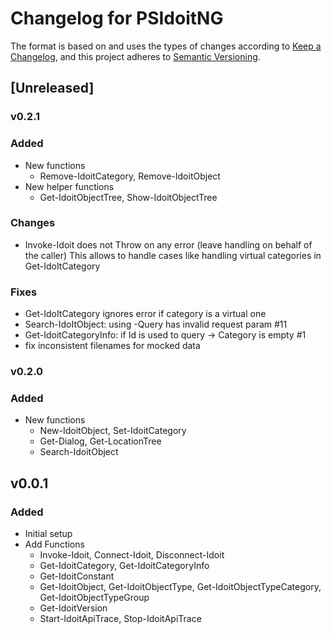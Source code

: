 # Changelog for PSIdoitNG

The format is based on and uses the types of changes according to [Keep a Changelog](https://keepachangelog.com/en/1.0.0/),
and this project adheres to [Semantic Versioning](https://semver.org/spec/v2.0.0.html).

## [Unreleased]

### v0.2.1

### Added
- New functions
  - Remove-IdoitCategory, Remove-IdoitObject
- New helper functions
  - Get-IdoitObjectTree, Show-IdoitObjectTree

### Changes
- Invoke-Idoit does not Throw on any error (leave handling on behalf of the caller)
  This allows to handle cases like handling virtual categories in Get-IdoItCategory

### Fixes
- Get-IdoItCategory ignores error if category is a virtual one
- Search-IdoItObject: using -Query has invalid request param #11
- Get-IdoitCategoryInfo: if Id is used to query -> Category is empty #1
- fix inconsistent filenames for mocked data

### v0.2.0

### Added

- New functions
  - New-IdoitObject, Set-IdoitCategory
  - Get-Dialog, Get-LocationTree
  - Search-IdoitObject

## v0.0.1

### Added
- Initial setup
- Add Functions
  - Invoke-Idoit, Connect-Idoit, Disconnect-Idoit
  - Get-IdoitCategory, Get-IdoitCategoryInfo
  - Get-IdoitConstant
  - Get-IdoitObject, Get-IdoitObjectType, Get-IdoitObjectTypeCategory, Get-IdoitObjectTypeGroup
  - Get-IdoitVersion
  - Start-IdoitApiTrace, Stop-IdoitApiTrace

